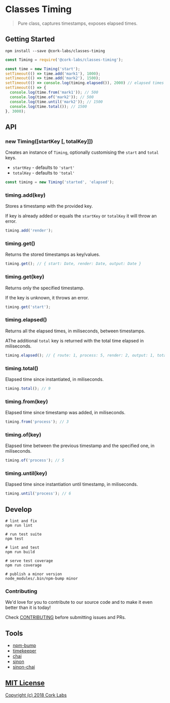 # Classes Timing

> Pure class, captures timestamps, exposes elapsed times.


## Getting Started

```shell
npm install --save @cork-labs/classes-timing
```

```javascript
const Timing = require('@cork-labs/classes-timing');

const time = new Timing('start');
setTimeout(() => time.add('mark1'), 1000);
setTimeout(() => time.add('mark2'), 1500);
setTimeout(() => console.log(timing.elapsed()), 2000) // elapsed times { mark1: 1000, mark2: 500, total: 1500 }
setTimeout(() => {
  console.log(time.from('mark1')); // 500
  console.log(time.of('mark2')); // 500
  console.log(time.until('mark2')); // 1500
  console.log(time.total()); // 1500
}, 3000);
```


## API

### new Timing([startKey [, totalKey]])

Creates an instance of `Timing`, optionally customising the `start` and `total` keys.

- `startKey` - defaults to `'start'`
- `totalKey` - defaults to `'total'`

```javascript
const timing = new Timing('started', 'elapsed');
```

### timing.add(key)

Stores a timestamp with the provided key.

If key is already added or equals the `startKey` or `totalKey` it will throw an error.

```javascript
timing.add('render');
```
### timing.get()

Returns the stored timestamps as key/values.

```javascript
timing.get(); // { start: Date, render: Date, output: Date }
```

### timing.get(key)

Returns only the specified timestamp.

If the key is unknown, it throws an error.

```javascript
timing.get('start');
```

### timing.elapsed()

Returns all the elapsed times, in miliseconds, between timestamps.

AThe additional `total` key is returned with the total time elapsed in miliseconds.

```javascript
timing.elapsed(); // { route: 1, process: 5, render: 2, output: 1, total: 9 }
```

### timing.total()

Elapsed time since instantiated, in miliseconds.

```javascript
timing.total(); // 9
```
### timing.from(key)

Elapsed time since timestamp was added, in miliseconds.

```javascript
timing.from('process'); // 3
```

### timing.of(key)

Elapsed time between the previous timestamp and the specified one, in miliseconds.
```javascript
timing.of('process'); // 5
```

### timing.until(key)

Elapsed time since instantiation until timestamp, in miliseconds.
```javascript
timing.until('process'); // 6
```


## Develop

```shell
# lint and fix
npm run lint

# run test suite
npm test

# lint and test
npm run build

# serve test coverage
npm run coverage

# publish a minor version
node_modules/.bin/npm-bump minor
```

### Contributing

We'd love for you to contribute to our source code and to make it even better than it is today!

Check [CONTRIBUTING](https://github.com/cork-labs/contributing/blob/master/CONTRIBUTING.md) before submitting issues and PRs.


## Tools

- [npm-bump](https://www.npmjs.com/package/npm-bump)
- [timekeeper](https://github.com/vesln/timekeeper)
- [chai](http://chaijs.com/api/)
- [sinon](http://sinonjs.org/)
- [sinon-chai](https://github.com/domenic/sinon-chai)


## [MIT License](LICENSE)

[Copyright (c) 2018 Cork Labs](http://cork-labs.mit-license.org/2018)
